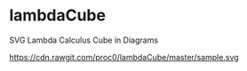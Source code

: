 # lambdaCube
SVG Lambda Calculus Cube in Diagrams

https://cdn.rawgit.com/proc0/lambdaCube/master/sample.svg